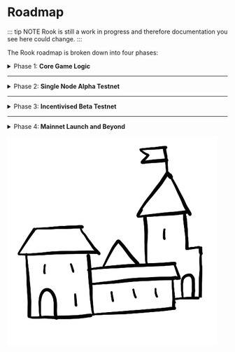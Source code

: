# Roadmap

::: tip NOTE
Rook is still a work in progress and therefore documentation you see here could change.
:::

The Rook roadmap is broken down into four phases:

<details>
<summary>Phase 1: <strong>Core Game Logic</strong></summary>

- `x/game` module to support concurrent multiplayer games.
  - Create `MsgMove` and `MsgBuild` as well as validation logic.
  - Build simple map generator from random seed.
  - Add termination logic.
- `x/matchmaker` module with support for hosting and joining rooms as well as discovery functionality based on shared preferences.
- `x/claim` module for handling of airdrop allocation.
- Update to v0.44 Cosmos SDK and include `x/auth` module.
- Write custom Ante Handler for zero gas action transactions.
- Unit and simulation testing.
- Create documentation pages.
- Build minimum frontend application with landing page, public matchmaking and game GUI.

</details>

---

<details>
<summary>Phase 2: <strong>Single Node Alpha Testnet</strong></summary>

- Snapshot Cosmos Hub accounts and generate genesis file
- Run a single node semi-private testnet
- Add play-ahead functionality
- Improve on-chain game logic:
  - Add technology as a resource
  - Write logic for capturing and merging factions

</details>

---

<details>
<summary>Phase 3: <strong>Incentivised Beta Testnet</strong></summary>

- Build `x/marketplace` for trading of in-game NFT's and paired alonside the Cosmos SDK's own `nft` module.
- Add trait system attached to factions.
- Include the first set of rare settlements and design the corresponding visuals.
- Introduce more modes and allow for private matches.
- In

</details>

---

<details>
<summary>Phase 4:<strong> Mainnet Launch and Beyond</strong></summary>

- Launch :tada:
- Set up governance proposal to enable IBC transfers
- Create a bootstrapping liquidity pool.
- Organise first large scale tournament game

</details>

![City](../images/City.png)
